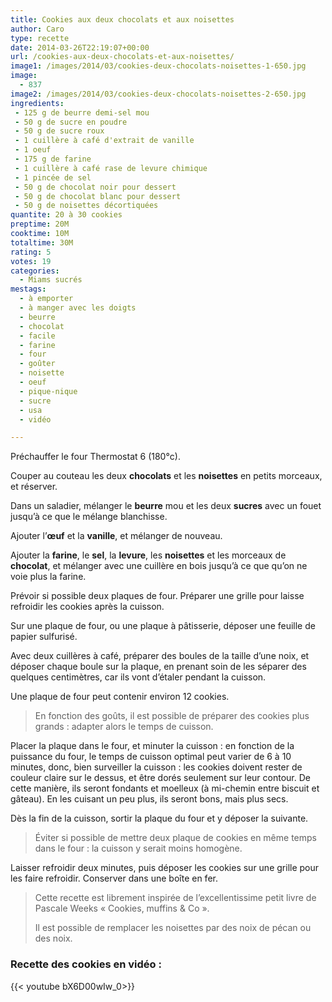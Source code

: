 ```yaml
---
title: Cookies aux deux chocolats et aux noisettes
author: Caro
type: recette
date: 2014-03-26T22:19:07+00:00
url: /cookies-aux-deux-chocolats-et-aux-noisettes/
image1: /images/2014/03/cookies-deux-chocolats-noisettes-1-650.jpg
image:
  - 837
image2: /images/2014/03/cookies-deux-chocolats-noisettes-2-650.jpg
ingredients:
 - 125 g de beurre demi-sel mou
 - 50 g de sucre en poudre
 - 50 g de sucre roux
 - 1 cuillère à café d'extrait de vanille
 - 1 oeuf
 - 175 g de farine
 - 1 cuillère à café rase de levure chimique
 - 1 pincée de sel
 - 50 g de chocolat noir pour dessert
 - 50 g de chocolat blanc pour dessert
 - 50 g de noisettes décortiquées
quantite: 20 à 30 cookies
preptime: 20M
cooktime: 10M
totaltime: 30M
rating: 5
votes: 19
categories:
  - Miams sucrés
mestags:
  - à emporter
  - à manger avec les doigts
  - beurre
  - chocolat
  - facile
  - farine
  - four
  - goûter
  - noisette
  - oeuf
  - pique-nique
  - sucre
  - usa
  - vidéo

---
```

Préchauffer le four Thermostat 6 (180°c).

Couper au couteau les deux **chocolats** et les **noisettes** en petits morceaux, et réserver.

Dans un saladier, mélanger le **beurre** mou et les deux **sucres** avec un fouet jusqu&rsquo;à ce que le mélange blanchisse.

Ajouter l’**œuf** et la **vanille**, et mélanger de nouveau.

Ajouter la **farine**, le **sel**, la **levure**, les **noisettes** et les morceaux de **chocolat**, et mélanger avec une cuillère en bois jusqu&rsquo;à ce que qu&rsquo;on ne voie plus la farine.

Prévoir si possible deux plaques de four. Préparer une grille pour laisse refroidir les cookies après la cuisson.

Sur une plaque de four, ou une plaque à pâtisserie, déposer une feuille de papier sulfurisé.

Avec deux cuillères à café, préparer des boules de la taille d&rsquo;une noix, et déposer chaque boule sur la plaque, en prenant soin de les séparer des quelques centimètres, car ils vont d&rsquo;étaler pendant la cuisson.

Une plaque de four peut contenir environ 12 cookies.

> En fonction des goûts, il est possible de préparer des cookies plus grands : adapter alors le temps de cuisson.

Placer la plaque dans le four, et minuter la cuisson : en fonction de la puissance du four, le temps de cuisson optimal peut varier de 6 à 10 minutes, donc, bien surveiller la cuisson : les cookies doivent rester de couleur claire sur le dessus, et être dorés seulement sur leur contour. De cette manière, ils seront fondants et moelleux (à mi-chemin entre biscuit et gâteau). En les cuisant un peu plus, ils seront bons, mais plus secs.

Dès la fin de la cuisson, sortir la plaque du four et y déposer la suivante.

> Éviter si possible de mettre deux plaque de cookies en même temps dans le four : la cuisson y serait moins homogène.

Laisser refroidir deux minutes, puis déposer les cookies sur une grille pour les faire refroidir. Conserver dans une boîte en fer.

> Cette recette est librement inspirée de l&rsquo;excellentissime petit livre de Pascale Weeks « Cookies, muffins & Co ».
>
> Il est possible de remplacer les noisettes par des noix de pécan ou des noix.

### Recette des cookies en vidéo :

{{< youtube bX6D00wIw_0>}}
